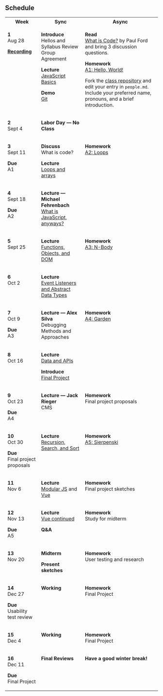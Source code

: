 ## Schedule

<table>
  <tbody>
    <tr>
      <th>Week</th>
      <th>Sync</th>
      <th>Async</th>
    </tr>
    <tr valign="top">
      <td>
        <p>
          <strong>1</strong><br>
          Aug 28
        </p>
        <p>
          <strong><a href="#">Recording</a></strong>
        </p>
      </td>
      <td>
        <p>
          <strong>Introduce</strong><br>
          Hellos and Syllabus Review<br>
          Group Agreement
        </p>
        <p>
          <strong>Lecture</strong><br>
          <a href="/topics/js-basics/">JavaScript Basics</a>
        </p>
        <p>
          <strong>Demo</strong><br>
          <a href="/topics/git/">Git</a>
        </p>
      </td>
      <td>
        <p>
          <strong>Read</strong><br>
          <a href="https://www.bloomberg.com/graphics/2015-paul-ford-what-is-code/">What is Code?</a> by Paul Ford and bring 3 discussion questions.
        </p>
        <p>
          <strong>Homework</strong><br>
          <a href="/assignments#a1-hello-world">A1: Hello, World!</a>
        </p>
        <p>
          Fork the <a href="https://github.com/psam3210/.github">class repository</a> and edit your entry in <code>people.md</code>. Include your preferred name, pronouns, and a brief introduction.
        </p>
      </td>
    </tr>
    <tr valign="top">
      <td>
        <p>
          <strong>2</strong><br>
          Sept 4
        </p>
      </td>
      <td>
        <p>
          <strong>Labor Day — No Class</strong>
        </p>
      </td>
      <td>
      </td>
    </tr>
    <tr valign="top">
      <td>
        <p>
          <strong>3</strong><br>
          Sept 11
        </p>
        <p>
          <strong>Due</strong><br>
          A1
        </p>
      </td>
      <td>
        <p>
          <strong>Discuss</strong><br>
          What is code?
        </p>
        <p>
          <strong>Lecture</strong><br>
          <a href="/topics/loops-and-arrays">Loops and arrays</a>
        </p>
      </td>
      <td>
        <p>
          <strong>Homework</strong><br>
          <a href="/assignments#a2-loops">A2: Loops</a>
        </p>
      </td>
    </tr>
    <tr valign="top">
      <td>
        <p>
          <strong>4</strong><br>
          Sept 18
        </p>
        <p>
          <strong>Due</strong><br>
          A2
        </p>
      </td>
      <td>
        <p>
          <strong>Lecture — Michael Fehrenbach</strong><br>
          <a href="/topics/what-is-javascript/">What is JavaScript, anyways?</a>
        </p>
      </td>
      <td>
      </td>
    </tr>
    <tr valign="top">
      <td>
        <p>
          <strong>5</strong><br>
          Sept 25
        </p>
      </td>
      <td>
        <p>
          <strong>Lecture</strong><br>
          <a href="/topics/functions-dom/">Functions, Objects, and DOM</a>
        </p>
      </td>
      <td>
        <p>
          <strong>Homework</strong><br>
          <a href="/assignments#a3-n-body-pair">A3: N-Body</a>
        </p>
      </td>
    </tr>
    <tr valign="top">
      <td>
        <p>
          <strong>6</strong><br>
          Oct 2
        </p>
      </td>
      <td>
        <p>
          <strong>Lecture</strong><br>
          <a href="/topics/event-listeners-adt">Event Listeners and Abstract Data Types</a>
        </p>
      </td>
      <td>
      </td>
    </tr>
    <tr valign="top">
      <td>
        <p>
          <strong>7</strong><br>
          Oct 9
        </p>
        <p>
          <strong>Due</strong><br>
          A3
        </p>
      </td>
      <td>
        <p>
          <strong>Lecture — Alex Silva</strong><br>
          Debugging Methods and Approaches
        </p>
      </td>
      <td>
        <p>
          <strong>Homework</strong><br>
          <a href="/assignments#a4-garden-pair">A4: Garden</a>
        </p>
      </td>
    </tr>
    <tr valign="top">
      <td>
        <p>
          <strong>8</strong><br>
          Oct 16
        </p>
      </td>
      <td>
        <p>
          <strong>Lecture</strong><br>
          <a href="/topics/modular-js/">Data and APIs</a>
        </p>
        <p>
          <strong>Introduce</strong><br>
          <a href="/final">Final Project</a>
        </p>
      </td>
      <td>
      </td>
    </tr>
    <tr valign="top">
      <td>
        <p>
          <strong>9</strong><br>
          Oct 23
        </p>
        <p>
          <strong>Due</strong><br>
          A4
        </p>
      </td>
      <td>
        <p>
          <strong>Lecture — Jack Rieger</strong><br>
          CMS
        </p>
      </td>
      <td>
        <p>
          <strong>Homework</strong><br>
          Final project proposals
        </p>
      </td>
    </tr>
    <tr valign="top">
      <td>
        <p>
          <strong>10</strong><br>
          Oct 30
        </p>
        <p>
          <strong>Due</strong><br>
          Final project proposals
        </p>
      </td>
      <td>
        <p>
          <strong>Lecture</strong><br>
          <a href="/topics/recursion-search-sort/">Recursion, Search, and Sort</a>
        </p>
      </td>
      <td>
        <p>
          <strong>Homework</strong><br>
          <a href="/assignments#a5-sierpenski-pair">A5: Sierpenski</a>
        </p>
      </td>
    </tr>
    <tr valign="top">
      <td>
        <p>
          <strong>11</strong><br>
          Nov 6
        </p>
      </td>
      <td>
        <p>
          <strong>Lecture</strong><br>
          <a href="/topics/modular-js/">Modular JS</a> and <a href="/topics/vue/">Vue</a>
        </p>
      </td>
      <td>
        <p>
          <strong>Homework</strong><br>
          Final project sketches
        </p>
      </td>
    </tr>
    <tr valign="top">
      <td>
        <p>
          <strong>12</strong><br>
          Nov 13
        </p>
        <p>
          <strong>Due</strong><br>
          A5
        </p>
      </td>
      <td>
        <p>
          <strong>Lecture</strong><br>
          <a href="/topics/vue/">Vue continued</a>
        </p>
        <p><strong>Q&A</strong></p>
      </td>
      <td>
        <p>
          <strong>Homework</strong><br>
          Study for midterm
        </p>
      </td>
    </tr>
    <tr valign="top">
      <td>
        <p>
          <strong>13</strong><br>
          Nov 20
        </p>
      </td>
      <td>
        <p>
          <strong>Midterm</strong>
        </p>
        <p>
          <strong>Present sketches</strong>
        </p>
      </td>
      <td>
        <p>
          <strong>Homework</strong><br>
          User testing and research
        </p>
      </td>
    </tr>
    <tr valign="top">
      <td>
        <p>
          <strong>14</strong><br>
          Dec 27
        </p>
        <p>
          <strong>Due</strong><br>
          Usability test review
        </p>
      </td>
      <td>
        <p>
          <strong>Working</strong>
        </p>
      </td>
      <td>
        <p>
          <strong>Homework</strong><br>
          Final Project
        </p>
      </td>
    </tr>
    <tr valign="top">
      <td>
        <p>
          <strong>15</strong><br>
          Dec 4
        </p>
      </td>
      <td>
        <p>
          <strong>Working</strong>
        </p>
      </td>
      <td>
        <p>
          <strong>Homework</strong><br>
          Final Project
        </p>
      </td>
    </tr>
    <tr valign="top">
      <td>
        <p>
          <strong>16</strong><br>
          Dec 11
        </p>
        <p>
          <strong>Due</strong><br>
          Final Project
        </p>
      </td>
      <td>
        <p>
          <strong>Final Reviews</strong>
        </p>
      </td>
      <td>
        <p>
          <strong>Have a good winter break!</strong>
        </p>
      </td>
    </tr>
  </tbody>
</table>
